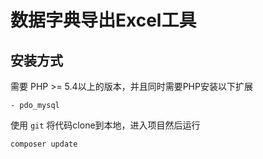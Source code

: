 数据字典导出Excel工具
===============
  ## **安装方式**  
  
需要 PHP &gt;= 5.4以上的版本，并且同时需要PHP安装以下扩展

```
- pdo_mysql
```
使用 ` git ` 将代码clone到本地，进入项目然后运行

```
composer update
```

